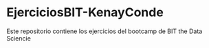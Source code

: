 # EjerciciosBIT-KenayConde
Este repositorio contiene los ejercicios del bootcamp de BIT the Data Sciencie
